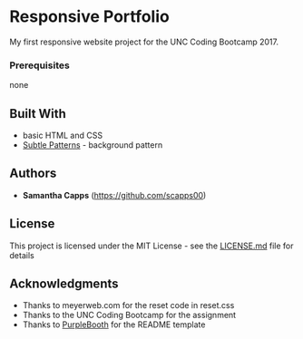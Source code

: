 # Responsive Portfolio

My first responsive website project for the UNC Coding Bootcamp 2017.

### Prerequisites

none

## Built With

* basic HTML and CSS
* [Subtle Patterns](https://www.toptal.com/designers/subtlepatterns/) - background pattern 

## Authors

* **Samantha Capps** (https://github.com/scapps00)

## License

This project is licensed under the MIT License - see the [LICENSE.md](LICENSE.md) file for details

## Acknowledgments

* Thanks to meyerweb.com for the reset code in reset.css
* Thanks to the UNC Coding Bootcamp for the assignment
* Thanks to [PurpleBooth](https://gist.github.com/PurpleBooth/109311bb0361f32d87a2) for the README template